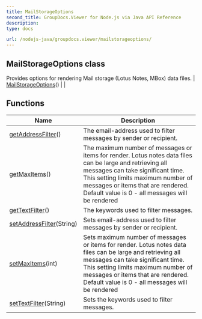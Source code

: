 ```yaml
---
title: MailStorageOptions
second_title: GroupDocs.Viewer for Node.js via Java API Reference
description: 
type: docs

url: /nodejs-java/groupdocs.viewer/mailstorageoptions/
---
```


## MailStorageOptions class
Provides options for rendering Mail storage (Lotus Notes, MBox) data files.
| [MailStorageOptions](mailstorageoptions)() |  |

## Functions

| Name | Description |
| --- | --- |
| [getAddressFilter](getaddressfilter)() | The email-address used to filter messages by sender or recipient. |
| [getMaxItems](getmaxitems)() | The maximum number of messages or items for render. Lotus notes data files can be large and retrieving all messages can take significant time. This setting limits maximum number of messages or items that are rendered. Default value is 0 - all messages will be rendered |
| [getTextFilter](gettextfilter)() | The keywords used to filter messages. |
| [setAddressFilter](setaddressfilter)(String) | Sets email-address used to filter messages by sender or recipient. |
| [setMaxItems](setmaxitems)(int) | Sets maximum number of messages or items for render. Lotus notes data files can be large and retrieving all messages can take significant time. This setting limits maximum number of messages or items that are rendered. Default value is 0 - all messages will be rendered |
| [setTextFilter](settextfilter)(String) | Sets the keywords used to filter messages. |
